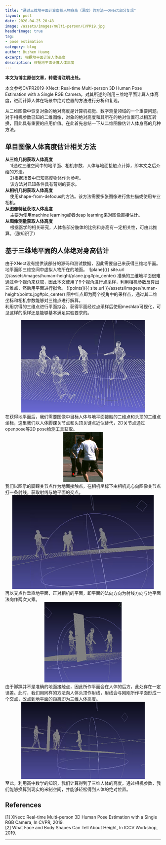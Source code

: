 ```yaml
---
title: "通过三维地平面计算虚拟人物身高（深度）的方法——XNect部分复现"
layout: post
date: 2020-04-25 20:48
image: /assets/images/multi-person/CVPR19.jpg
headerImage: true
tag:
- pose estimation
category: blog
author: Buzhen Huang
excerpt: 根据地平面计算人体高度
description: 根据地平面计算人体高度
---
```


**<font face="微软雅黑">本文为博主原创文章，转载请注明出处。</font>**

本文参考CVPR2019-XNect: Real-time Multi-person 3D Human Pose Estimation with a Single RGB Camera，对其所述的利用三维地平面计算人体高度，进而计算人体在场景中绝对位置的方法进行分析和复现。

从二维图像中恢复对象的绝对高度是计算机视觉、数字测量领域的一个重要问题。对于相机参数已知的二维图像，对象的绝对高度和其所在的绝对位置可以相互转换，因此具有重要的应用价值。在此首先总结一下从二维图像估计人体身高的几种方法。

## 单目图像人体高度估计相关方法
**从三维几何获取人体高度**<br>
&nbsp;&nbsp;&nbsp;&nbsp;1)通过三维空间中的地平面、相机参数、人体与地面接触点计算，即本文之后介绍的方法。<br>
&nbsp;&nbsp;&nbsp;&nbsp;2)根据场景中已知高度物体作为参考。<br>
&nbsp;&nbsp;&nbsp;&nbsp;该方法对已知条件具有苛刻的要求。<br>
**从相机几何获取人体高度**<br>
&nbsp;&nbsp;&nbsp;&nbsp;使用shape-from-defocus的方法。该方法需要多张图像进行焦扫描或使用专业相机。<br>
**从图像特征获取人体高度**<br>
&nbsp;&nbsp;&nbsp;&nbsp;主要为使用machine learning或者deap learning来对图像直接估计。<br>
**从图像测量获取人体高度**<br>
&nbsp;&nbsp;&nbsp;&nbsp;根据医学的相关研究，人体各部分肢体的比例和身高有一定相关性，可由此推算。（涨知识了）<br>

## 基于三维地平面的人体绝对身高估计
由于XNect没有提供该部分的源码和测试数据，因此需要自己来获得三维地平面。地平面即三维空间中虚拟人物所在的地面。
![plane]({{ site.url }}/assets/images/human-height/plane.jpg#pic_center)
准确的三维地平面很难通过单个视角来获取，因此本文使用了9个视角进行点采样，利用相机参数反算出三维点，然后用平面进行拟合。
![points]({{ site.url }}/assets/images/human-height/points.jpg#pic_center)
图中红点即为两个视角中的采样点，通过其二维坐标和相机参数能够对三维点进行解算。<br>
利用求得的三维点进行平面拟合，获得平面经过点采样后使用meshlab可视化，可见这样的采样还是能够基本满足实验要求的。
<!-- ![rec]({{ site.url }}/assets/images/human-height/rec.jpg#pic_center) -->
<div  align="center"> 
<img src="/assets/images/human-height/rec.jpg" width = "400" height = "300"/>
</div>
在获得地平面后，我们需要图像中目标人体与地平面接触的二维点和头顶的二维点坐标，这里我们以人体脚踝关节点和头顶关键点近似替代，2D关节点通过openpose等2D pose检测工具获取。
<div  align="center"> 
<img src="/assets/images/human-height/ankle.png" width = "128" height = "162"/>
</div>
我们以图示的脚踝关节点作为地面接触点，在相机坐标下由相机光心向图像关节点打一条射线，获取射线与地平面的交点。
<div  align="center"> 
<img src="/assets/images/human-height/ground.png" width = "458" height = "304"/>
</div>
再以交点作垂直地平面，正对相机的平面，即平面的法向方向为射线方向与地平面法向作两次叉乘。
<div  align="center"> 
<img src="/assets/images/human-height/plane.png" width = "250" height = "260"/>
</div>
由于脚踝并不是准确的地面接触点，因此所作平面会在人体的后方，此处存在一定误差。此时，我们用同样的方法向人体头顶作射线，射线会与刚刚所作平面形成一个交点，改点到地平面的距离即为三维人体高度。
<div  align="center"> 
<img src="/assets/images/human-height/height.png" width = "400" height = "250"/>
</div>
至此，利用高中数学的知识，我们计算得到了三维人体的高度。通过相机参数，我们能够换算到现实的米制空间，并能够轻松得到人体的绝对位置。

## References
\[1\] XNect: Real-time Multi-person 3D Human Pose Estimation with a Single RGB Camera, In CVPR, 2019.<br>
\[2\] What Face and Body Shapes Can Tell About Height, In ICCV Workshop, 2019.<br>


---
